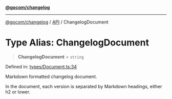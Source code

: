 [**@gocom/changelog**](../README.md)

***

[@gocom/changelog](../README.md) / [API](../Public/API.md) / ChangelogDocument

# Type Alias: ChangelogDocument

> **ChangelogDocument** = `string`

Defined in: [types/Document.ts:34](https://github.com/gocom/changelog/blob/db749aeb3b7fa142eb99a35449a056a38ba2e6fc/src/types/Document.ts#L34)

Markdown formatted changelog document.

In the document, each version is separated by Markdown headings, either h2 or lower.
